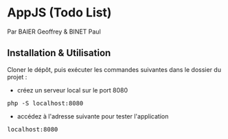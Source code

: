 # AppJS (Todo List)

Par BAIER Geoffrey & BINET Paul

## Installation & Utilisation

Cloner le dépôt, puis exécuter les commandes suivantes dans le dossier du projet :

- créez un serveur local sur le port 8080

<pre>php -S localhost:8080</pre>

- accédez à l'adresse suivante pour tester l'application

<pre>localhost:8080</pre>
